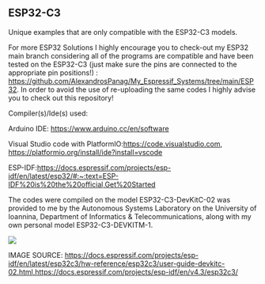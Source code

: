 ESP32-C3
---------------------------

Unique examples that are only compatible with the ESP32-C3 models.


For more ESP32 Solutions I highly encourage you to check-out my ESP32 main branch considering all of the programs are compatible and have been tested on the ESP32-C3 (just make sure the pins are connected to the appropriate pin positions!) : https://github.com/AlexandrosPanag/My_Espressif_Systems/tree/main/ESP32. 
In order to avoid the use of re-uploading the same codes I highly advise you to check out this repository! 

Compiler(s)/Ide(s) used: 

Arduino IDE: https://www.arduino.cc/en/software

Visual Studio code with PlatformIO:https://code.visualstudio.com, https://platformio.org/install/ide?install=vscode

ESP-IDF:https://docs.espressif.com/projects/esp-idf/en/latest/esp32/#:~:text=ESP-IDF%20is%20the%20official,Get%20Started


The codes were compiled on the model ESP32-C3-DevKitC-02 was provided to me by the Autonomous Systems Laboratory on the University of Ioannina, Department of Informatics & Telecommunications, along with my own personal model ESP32-C3-DEVKITM-1.

![](https://docs.espressif.com/projects/esp-idf/en/v4.3/esp32c3/_images/esp32-c3-devkitm-1-v1-pinout.png)


IMAGE SOURCE: https://docs.espressif.com/projects/esp-idf/en/latest/esp32c3/hw-reference/esp32c3/user-guide-devkitc-02.html,https://docs.espressif.com/projects/esp-idf/en/v4.3/esp32c3/

